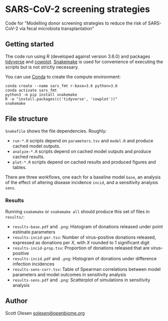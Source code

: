 # SARS-CoV-2 screening strategies

Code for "Modelling donor screening strategies to reduce the risk of SARS-CoV-2 via
fecal microbiota transplantation"

## Getting started

The code run using R (developed against version 3.6.0) and packages
[tidyverse](https://tidyverse.tidyverse.org/) and
[cowplot](https://wilkelab.org/cowplot/).
[Snakemake](https://snakemake.readthedocs.io/en/stable/) is used for
convenience of executing the scripts but is not strictly necessary.

You can use [Conda](https://docs.conda.io/en/latest/) to create the compute
environment:

```
conda create --name sars_fmt r-base=3.6 python=3.6
conda activate sars_fmt
python3 -m pip install snakemake
R -e "install.packages(c('tidyverse', 'cowplot'))"
snakemake
```

## File structure

`Snakefile` shows the file dependencies. Roughly:

- `run-*.R` scripts depend on `parameters.tsv` and `model.R` and produce cached model outputs.
- `analyze-*.R` scripts depend on cached model outputs and produce cached results.
- `plot-*.R` scripts depend on cached results and produced figures and tables.

There are three workflows, one each for a baseline model `base`, an analysis of
the effect of altering disease incidence `incid`, and a sensitivity analysis
`sens`.

### Results

Running `snakemake` or `snakemake all` should produce this set of files in `results/`:

- `results-base.pdf` and `.png`: Histogram of donations released under point
  estimate parameters
- `results-incid-per.tsv`: Number of virus-positive donations released,
  expressed as donations per *X*, with *X* rounded to 1 significant digit
- `results-incid-prop.tsv`: Proportion of donations released that are
  virus-positive
- `results-incid.pdf` and `.png`: Histogram of donations under difference
  infection incidences
- `results-sens-corr.tsv`: Table of Spearman correlations between model
  parameters and model outcomes in sensitivity analysis
- `results-sens.pdf` and `.png`: Scatterplot of simulations in sensitivity
  analysis

## Author

Scott Olesen <solesen@openbiome.org>
